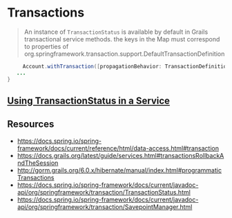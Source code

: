 # Transactions
 > An instance of ```TransactionStatus``` is available by default in Grails transactional service methods.
 > the keys in the Map must correspond to properties
 > of org.springframework.transaction.support.DefaultTransactionDefinition

```java
     Account.withTransaction([propagationBehavior: TransactionDefinition.PROPAGATION_REQUIRES_NEW,isolationLevel: TransactionDefinition.ISOLATION_REPEATABLE_READ]) {
   ...
}

```
                        
## [Using TransactionStatus in a Service](https://gist.github.com/14paxton/a212d86552b05b95ef91ee444197fd4e)

## Resources
- https://docs.spring.io/spring-framework/docs/current/reference/html/data-access.html#transaction
- https://docs.grails.org/latest/guide/services.html#transactionsRollbackAndTheSession
- http://gorm.grails.org/6.0.x/hibernate/manual/index.html#programmaticTransactions
- https://docs.spring.io/spring-framework/docs/current/javadoc-api/org/springframework/transaction/TransactionStatus.html
- https://docs.spring.io/spring-framework/docs/current/javadoc-api/org/springframework/transaction/SavepointManager.html

